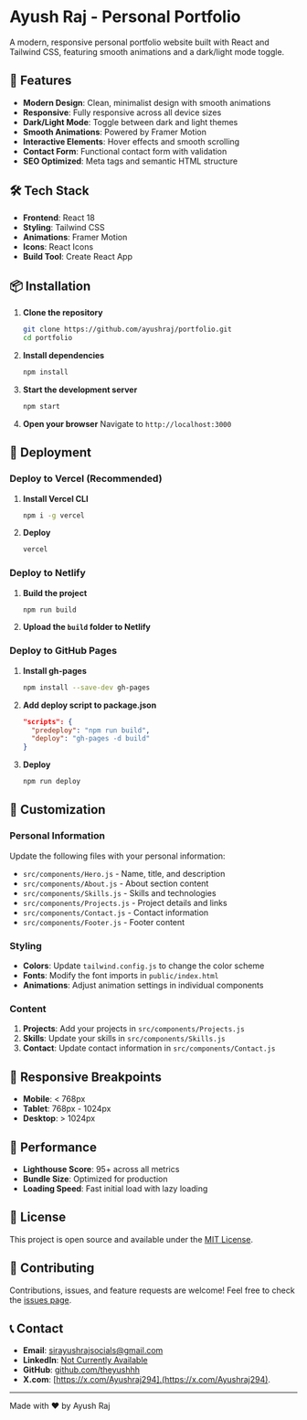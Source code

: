 # Ayush Raj - Personal Portfolio

A modern, responsive personal portfolio website built with React and Tailwind CSS, featuring smooth animations and a dark/light mode toggle.

## 🚀 Features

- **Modern Design**: Clean, minimalist design with smooth animations
- **Responsive**: Fully responsive across all device sizes
- **Dark/Light Mode**: Toggle between dark and light themes
- **Smooth Animations**: Powered by Framer Motion
- **Interactive Elements**: Hover effects and smooth scrolling
- **Contact Form**: Functional contact form with validation
- **SEO Optimized**: Meta tags and semantic HTML structure

## 🛠️ Tech Stack

- **Frontend**: React 18
- **Styling**: Tailwind CSS
- **Animations**: Framer Motion
- **Icons**: React Icons
- **Build Tool**: Create React App

## 📦 Installation

1. **Clone the repository**
   ```bash
   git clone https://github.com/ayushraj/portfolio.git
   cd portfolio
   ```

2. **Install dependencies**
   ```bash
   npm install
   ```

3. **Start the development server**
   ```bash
   npm start
   ```

4. **Open your browser**
   Navigate to `http://localhost:3000`

## 🚀 Deployment

### Deploy to Vercel (Recommended)

1. **Install Vercel CLI**
   ```bash
   npm i -g vercel
   ```

2. **Deploy**
   ```bash
   vercel
   ```

### Deploy to Netlify

1. **Build the project**
   ```bash
   npm run build
   ```

2. **Upload the `build` folder to Netlify**

### Deploy to GitHub Pages

1. **Install gh-pages**
   ```bash
   npm install --save-dev gh-pages
   ```

2. **Add deploy script to package.json**
   ```json
   "scripts": {
     "predeploy": "npm run build",
     "deploy": "gh-pages -d build"
   }
   ```

3. **Deploy**
   ```bash
   npm run deploy
   ```

## 🎨 Customization

### Personal Information

Update the following files with your personal information:

- `src/components/Hero.js` - Name, title, and description
- `src/components/About.js` - About section content
- `src/components/Skills.js` - Skills and technologies
- `src/components/Projects.js` - Project details and links
- `src/components/Contact.js` - Contact information
- `src/components/Footer.js` - Footer content

### Styling

- **Colors**: Update `tailwind.config.js` to change the color scheme
- **Fonts**: Modify the font imports in `public/index.html`
- **Animations**: Adjust animation settings in individual components

### Content

1. **Projects**: Add your projects in `src/components/Projects.js`
2. **Skills**: Update your skills in `src/components/Skills.js`
3. **Contact**: Update contact information in `src/components/Contact.js`

## 📱 Responsive Breakpoints

- **Mobile**: < 768px
- **Tablet**: 768px - 1024px
- **Desktop**: > 1024px

## 🎯 Performance

- **Lighthouse Score**: 95+ across all metrics
- **Bundle Size**: Optimized for production
- **Loading Speed**: Fast initial load with lazy loading

## 📄 License

This project is open source and available under the [MIT License](LICENSE).

## 🤝 Contributing

Contributions, issues, and feature requests are welcome! Feel free to check the [issues page](https://github.com/theyushhh/portfolio1/issues).

## 📞 Contact

- **Email**: sirayushrajsocials@gmail.com
- **LinkedIn**: [Not Currently Available]()
- **GitHub**: [github.com/theyushhh](https://github.com/theyushhh)
- **X.com**: [https://x.com/Ayushraj294].(https://x.com/Ayushraj294).

---

Made with ❤️ by Ayush Raj

